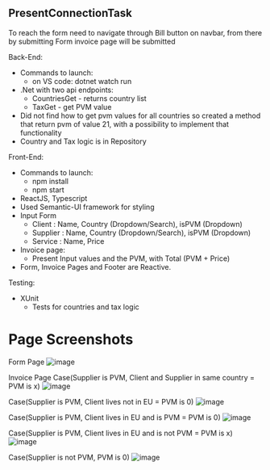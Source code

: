 ## PresentConnectionTask

To reach the form need to navigate through Bill button on navbar, from there by submitting Form invoice page will be submitted

Back-End:
  * Commands to launch:
    * on VS code: dotnet watch run 
  * .Net with two api endpoints:
    * CountriesGet - returns country list
    * TaxGet - get PVM value
  * Did not find how to get pvm values for all countries so created a method that return pvm of value 21, with a possibility to implement that functionality
  * Country and Tax logic is in Repository
  
Front-End:
  * Commands to launch:
    * npm install
    * npm start
  * ReactJS, Typescript
  * Used Semantic-UI framework for styling
  * Input Form
    * Client : Name, Country (Dropdown/Search), isPVM (Dropdown)
    * Supplier : Name, Country (Dropdown/Search), isPVM (Dropdown)
    * Service : Name, Price
 * Invoice page:
    * Present Input values and the PVM, with Total (PVM + Price)
 * Form, Invoice Pages and Footer are Reactive.
    
Testing: 
  * XUnit
    * Tests for countries and tax logic

# Page Screenshots

Form Page
![image](https://user-images.githubusercontent.com/85391870/213109724-739fa061-30cc-4875-be82-a70b205b2ddb.png)

Invoice Page
Case(Supplier is PVM, Client and Supplier in same country = PVM is x)
![image](https://user-images.githubusercontent.com/85391870/213110346-e5a9922e-6ddf-404b-b896-ab37261cee0e.png)

Case(Supplier is PVM, Client lives not in EU = PVM is 0)
![image](https://user-images.githubusercontent.com/85391870/213111100-0619d2cb-30aa-4758-be89-be79b8bd3080.png)

Case(Supplier is PVM, Client lives in EU and is PVM = PVM is 0)
![image](https://user-images.githubusercontent.com/85391870/213111979-b49fcf9f-fcc1-4339-acd5-318bc99ffe24.png)

Case(Supplier is PVM, Client lives in EU and is not PVM = PVM is x)
![image](https://user-images.githubusercontent.com/85391870/213112259-f17adb40-fc70-4962-b4a7-ef5f67c44762.png)

Case(Supplier is not PVM, PVM is 0)
![image](https://user-images.githubusercontent.com/85391870/213112471-cd157e88-eac4-415f-951a-9e66fbd73a4b.png)

